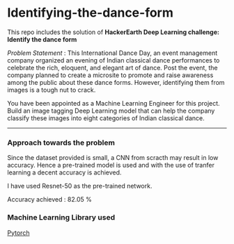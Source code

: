 # Identifying-the-dance-form

This repo includes the solution of **HackerEarth Deep Learning challenge: Identify the dance form**

*Problem Statement* : This International Dance Day, an event management company organized an evening of Indian classical dance performances to celebrate the rich, eloquent, and elegant art of dance. Post the event, the company planned to create a microsite to promote and raise awareness among the public about these dance forms. However, identifying them from images is a tough nut to crack.

You have been appointed as a Machine Learning Engineer for this project. Build an image tagging Deep Learning model that can help the company classify these images into eight categories of Indian classical dance.

------------------------------------------------------------------------------------------------------------------------------------------

### Approach towards the problem 

Since the dataset provided is small, a CNN from scracth may result in low accuracy. Hence a pre-trained model is used and with the use of tranfer learning a decent accuracy is achieved.

I have used Resnet-50 as the pre-trained network.

Accuracy achieved : 82.05 % 

### Machine Learning Library used

[Pytorch](https://pytorch.org/tutorials/beginner/blitz/tensor_tutorial.html)
